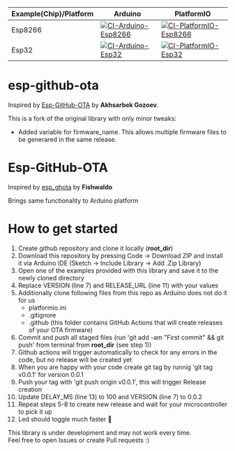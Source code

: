 |Example(Chip)/Platform   | Arduino  | PlatformIO  |
|---|---|---|
| Esp8266  | [![CI-Arduino-Esp8266](https://github.com/axcap/Esp-GitHub-OTA/actions/workflows/ci-arduino-esp8266.yml/badge.svg)](https://github.com/axcap/Esp-GitHub-OTA/actions/workflows/ci-arduino-esp8266.yml)  | [![CI-PlatformIO-Esp8266](https://github.com/axcap/Esp-GitHub-OTA/actions/workflows/ci-platformio-esp8266.yml/badge.svg)](https://github.com/axcap/Esp-GitHub-OTA/actions/workflows/ci-platformio-esp8266.yml)  |
|  Esp32 | [![CI-Arduino-Esp32](https://github.com/axcap/Esp-GitHub-OTA/actions/workflows/ci-arduino-esp32.yml/badge.svg)](https://github.com/axcap/Esp-GitHub-OTA/actions/workflows/ci-arduino-esp32.yml)  | [![CI-PlatformIO-Esp32](https://github.com/axcap/Esp-GitHub-OTA/actions/workflows/ci-platformio-esp32.yml/badge.svg)](https://github.com/axcap/Esp-GitHub-OTA/actions/workflows/ci-platformio-esp32.yml)  |

# esp-github-ota
Inspired by [Esp-GitHub-OTA](https://github.com/axcap/Esp-GitHub-OTA) by **Akhsarbek Gozoev**.

This is a fork of the original library with only minor tweaks:

- Added variable for firmware_name. This allows multiple firmware files to be generared in the same release.

# Esp-GitHub-OTA

Inspired by [esp_ghota](https://github.com/Fishwaldo/esp_ghota) by **Fishwaldo**

Brings same functionality to Arduino platform

# How to get started
1. Create github repository and clone it locally (**root_dir**)
2. Download this repository by pressing Code -> Download ZIP and install it via Arduino IDE (Sketch -> Include Library -> Add .Zip Library)
3. Open one of the examples provided with this library and save it to the newly cloned directory
4. Replace VERSION (line 7) and RELEASE_URL (line 11) with your values
5. Additionally clone following files from this repo as Arduino does not do it for us
    * platformio.ini
    * .gitignore
    * .github (this folder contains GitHub Actions that will create releases of your OTA firmware)
6. Commit and push all staged files (run 'git add -am "First commit" && git push' from terminal from **root_dir** (see step 1))
7. Github actions will trigger automatically to check for any errors in the code, but no release will be created yet
8. When you are happy with your code create git tag by runnig 'git tag v0.0.1' for version 0.0.1
9. Push your tag with 'git push origin v0.0.1', this will trigger Release creation
10. Update DELAY_MS (line 13) to 100 and VERSION (line 7) to 0.0.2
11. Repeat steps 5-8 to create new release and wait for your microcontroller to pick it up
12. Led should toggle much faster 🚨

This library is under development and may not work every time. <br />
Feel free to open Issues or create Pull requests :) 
